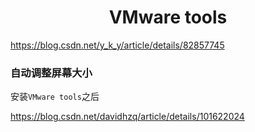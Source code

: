 <h1 align="center">VMware tools</h1>




https://blog.csdn.net/y_k_y/article/details/82857745





### 自动调整屏幕大小

安装`VMware tools`之后

https://blog.csdn.net/davidhzq/article/details/101622024